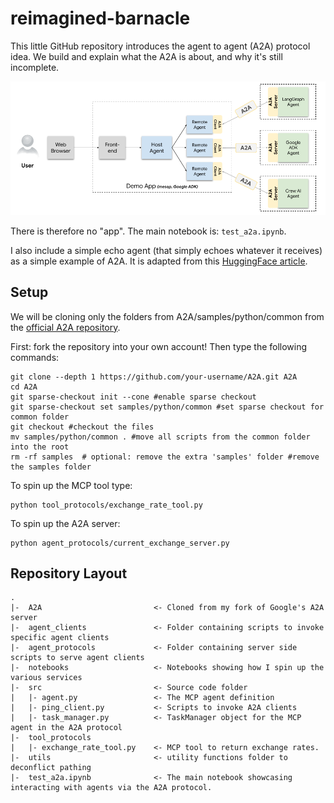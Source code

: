 # reimagined-barnacle
This little GitHub repository introduces the agent to agent (A2A) protocol idea. We build and explain what the A2A is about, and why it's still incomplete.

<p align="center">
    <img src="./images/a2a_demo_arch.png">
</p>

There is therefore no "app". The main notebook is: `test_a2a.ipynb`.

I also include a simple echo agent (that simply echoes whatever it receives) as a simple example of A2A. It is adapted from this [HuggingFace article](https://huggingface.co/blog/lynn-mikami/agent2agent).

## Setup
We will be cloning only the folders from A2A/samples/python/common from the [official A2A repository](google.github.io/A2A/).

First: fork the repository into your own account!
Then type the following commands:
```
git clone --depth 1 https://github.com/your-username/A2A.git A2A
cd A2A
git sparse-checkout init --cone #enable sparse checkout
git sparse-checkout set samples/python/common #set sparse checkout for common folder
git checkout #checkout the files
mv samples/python/common . #move all scripts from the common folder into the root
rm -rf samples  # optional: remove the extra 'samples' folder #remove the samples folder
```

To spin up the MCP tool type:
```
python tool_protocols/exchange_rate_tool.py
```

To spin up the A2A server:
```
python agent_protocols/current_exchange_server.py
```

## Repository Layout
```
.
|-  A2A                         <- Cloned from my fork of Google's A2A server
|-  agent_clients               <- Folder containing scripts to invoke specific agent clients
|-  agent_protocols             <- Folder containing server side scripts to serve agent clients
|-  notebooks                   <- Notebooks showing how I spin up the various services
|-  src                         <- Source code folder 
|   |- agent.py                 <- The MCP agent definition
|   |- ping_client.py           <- Scripts to invoke A2A clients
|   |- task_manager.py          <- TaskManager object for the MCP agent in the A2A protocol
|-  tool_protocols  
|   |- exchange_rate_tool.py    <- MCP tool to return exchange rates.
|-  utils                       <- utility functions folder to deconflict pathing
|-  test_a2a.ipynb              <- The main notebook showcasing interacting with agents via the A2A protocol.
```